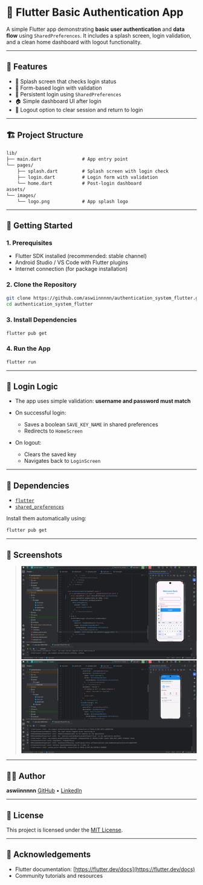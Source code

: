 # 🔐 Flutter Basic Authentication App

A simple Flutter app demonstrating **basic user authentication** and **data flow** using `SharedPreferences`. It includes a splash screen, login validation, and a clean home dashboard with logout functionality.

&#x20;

---

## 📱 Features

* 🚀 Splash screen that checks login status
* 🧾 Form-based login with validation
* 📎 Persistent login using `SharedPreferences`
* 🏠 Simple dashboard UI after login
* 🔐 Logout option to clear session and return to login

---

## 🏗️ Project Structure

```
lib/
├── main.dart               # App entry point
└── pages/
    ├── splash.dart         # Splash screen with login check
    ├── login.dart          # Login form with validation
    └── home.dart           # Post-login dashboard
assets/
└── images/
    └── logo.png            # App splash logo
```

---

## 💪 Getting Started

### 1. Prerequisites

* Flutter SDK installed (recommended: stable channel)
* Android Studio / VS Code with Flutter plugins
* Internet connection (for package installation)

### 2. Clone the Repository

```bash
git clone https://github.com/aswiinnnnn/authentication_system_flutter.git
cd authentication_system_flutter
```

### 3. Install Dependencies

```bash
flutter pub get
```

### 4. Run the App

```bash
flutter run
```

---

## 🔑 Login Logic

* The app uses simple validation: **username and password must match**
* On successful login:

  * Saves a boolean `SAVE_KEY_NAME` in shared preferences
  * Redirects to `HomeScreen`
* On logout:

  * Clears the saved key
  * Navigates back to `LoginScreen`

---

## 📆 Dependencies

* [`flutter`](https://flutter.dev/)
* [`shared_preferences`](https://pub.dev/packages/shared_preferences)

Install them automatically using:

```bash
flutter pub get
```

---

## 📸 Screenshots

> ![](images/Screenshot2.png)
> ![](images/Screenshot1.png)


---

## 🧑‍💻 Author

**aswiinnnnn**
[GitHub](https://github.com/your-username) • [LinkedIn](https://linkedin.com/in/your-linkedin)

---

## 📝 License

This project is licensed under the [MIT License](LICENSE).

---

## 🙌 Acknowledgements

* Flutter documentation: [https://flutter.dev/docs](https://flutter.dev/docs)
* Community tutorials and resources
